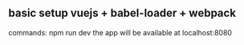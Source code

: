 ## basic setup vuejs + babel-loader + webpack

commands: npm run dev 
the app will be available at localhost:8080
